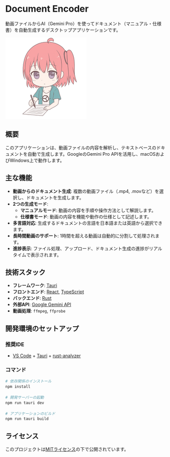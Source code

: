 # Document Encoder

動画ファイルからAI（Gemini Pro）を使ってドキュメント（マニュアル・仕様書）を自動生成するデスクトップアプリケーションです。

<img src="./doc/icon.png" width="256" />

## 概要

このアプリケーションは、動画ファイルの内容を解析し、テキストベースのドキュメントを自動で生成します。GoogleのGemini Pro APIを活用し、macOSおよびWindows上で動作します。

## 主な機能

- **動画からのドキュメント生成**: 複数の動画ファイル（.mp4, .movなど）を選択し、ドキュメントを生成します。
- **2つの生成モード**:
    - **マニュアルモード**: 動画の内容を手順や操作方法として解説します。
    - **仕様書モード**: 動画の内容を機能や動作の仕様として記述します。
- **多言語対応**: 生成するドキュメントの言語を日本語または英語から選択できます。
- **長時間動画のサポート**: 1時間を超える動画は自動的に分割して処理されます。
- **進捗表示**: ファイル処理、アップロード、ドキュメント生成の進捗がリアルタイムで表示されます。

## 技術スタック

- **フレームワーク**: [Tauri](https://tauri.app/)
- **フロントエンド**: [React](https://react.dev/), [TypeScript](https://www.typescriptlang.org/)
- **バックエンド**: [Rust](https://www.rust-lang.org/)
- **外部API**: [Google Gemini API](https://ai.google.dev/)
- **動画処理**: `ffmpeg`, `ffprobe`

## 開発環境のセットアップ

### 推奨IDE

- [VS Code](https://code.visualstudio.com/) + [Tauri](https://marketplace.visualstudio.com/items?itemName=tauri-apps.tauri-vscode) + [rust-analyzer](https://marketplace.visualstudio.com/items?itemName=rust-lang.rust-analyzer)

### コマンド

```bash
# 依存関係のインストール
npm install

# 開発サーバーの起動
npm run tauri dev

# アプリケーションのビルド
npm run tauri build
```

## ライセンス

このプロジェクトは[MITライセンス](LICENSE)の下で公開されています。
